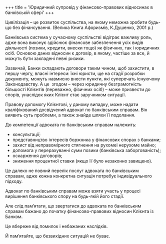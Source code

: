 +++
title = 'Юридичний супровід у фінансово-правових відносинах в банківській сфері'
+++

Цивілізація – це розвиток суспільства, на якому неможна зробити будь-що без фінансування.
(Велика Книга Афоризмів, К.Душенко, 2001 р.) 
<!--more-->
Банківська система у сучасному суспільстві відіграє важливу роль, адже вона виконує здійснює фінансове забезпечення усіх видів діяльності (позики, кредити, внески тощо) як фізичних, так і юридичних осіб. Основою даних відносин є договір, в якому, частіше за все, й можуть бути закладені певні ризики.

Зазвичай, Банки складають договори таким чином, щоб захистити, в першу чергу, власні інтереси: їхні юристи, ще на стадії розробки документу, можуть навмисно внести пункти, які суперечать існуючому Законодавству. А це  згодом – через юридичну безграмотність більшості Клієнтів (переважно, фізичних осіб) – може призвести до спорів, унаслідок яких Клієнт стає заручником ситуації.

Правову допомогу Клієнтові, у даному випадку, може надати кваліфікований досвідчений адвокат по банківським справам. Він виявить суть проблеми, а також знайде шляхи її подолання.

До компетенції адвоката по банківським справам належить:
- консультації;
- представництво інтересів боржника у фінансових спорах з банками;
- захист від неправомірного стягнення на рухомеі нерухоме майно;
- допомога у перерахуванні суми позики (банківська заборгованість);
- оскарження договорів;
- зниження процентної ставки (якщо її було незаконно завищено).

Це далеко не повний перелік послуг адвоката по банківським справам, адже кожна конкретна ситуація потребує індивідуального підходу.

Адвокат по банківським справам може взяти участь у процесі вирішення банківського спору на будь-якій його стадії.

Але слід пам’ятати, що звертатися до адвоката по банківським справам бажано до початку фінансово-правових відносин Клієнта із Банком.

Це вбереже від помилок і небажаних наслідків.

Й пам’ятайте, що безвихідних ситуацій не буває.